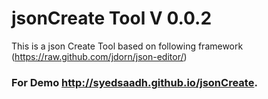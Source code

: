 jsonCreate Tool V 0.0.2
===========
This is a json Create Tool based on following framework
(https://raw.github.com/jdorn/json-editor/)
### For Demo http://syedsaadh.github.io/jsonCreate.
